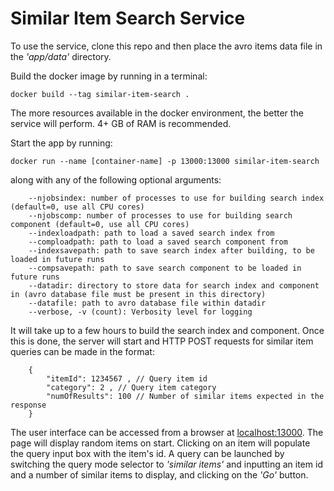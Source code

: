 # Similar Item Search Service
To use the service, clone this repo and then place the avro items data file in the *'app/data'* directory.

Build the docker image by running in a terminal:

	docker build --tag similar-item-search .

The more resources available in the docker environment, the better the service will perform. 4+ GB of RAM is recommended.

Start the app by running:

	docker run --name [container-name] -p 13000:13000 similar-item-search

along with any of the following optional arguments:

		--njobsindex: number of processes to use for building search index (default=0, use all CPU cores)
		--njobscomp: number of processes to use for building search component (default=0, use all CPU cores)
		--indexloadpath: path to load a saved search index from
		--comploadpath: path to load a saved search component from
		--indexsavepath: path to save search index after building, to be loaded in future runs
		--compsavepath: path to save search component to be loaded in future runs
		--datadir: directory to store data for search index and component in (avro database file must be present in this directory)
		--datafile: path to avro database file within datadir
		--verbose, -v (count): Verbosity level for logging


It will take up to a few hours to build the search index and component. Once this is done, the server will start and HTTP POST requests for similar item queries can be made in the format:

		{
			"itemId": 1234567 , // Query item id
			"category": 2 , // Query item category
			"numOfResults": 100 // Number of similar items expected in the response
		}


The user interface can be accessed from a browser at <localhost:13000>. The page will display random items on start. Clicking on an item will populate the query input box with the item's id. A query can be launched by switching the query mode selector to *'similar items'* and inputting an item id and a number of similar items to display, and clicking on the *'Go'* button.

